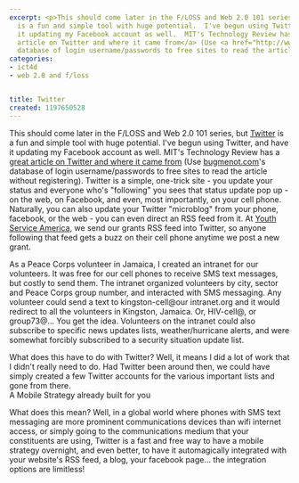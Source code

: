 ```yaml
---
excerpt: <p>This should come later in the F/LOSS and Web 2.0 101 series, but <a href="http://www.joncamfield.com/blog/">Twitter</a>
  is a fun and simple tool with huge potential.  I've begun using Twitter, and have
  it updating my Facebook account as well.  MIT's Technology Review has a <a href="http://www.technologyreview.com/Infotech/19532/">great
  article on Twitter and where it came from</a> (Use <a href="http://www.bugmenot.com/view/technologyreview.com">bugmenot.com</a>'s
  database of login username/passwords to free sites to read the article without registering).
categories:
- ict4d
- web 2.0 and f/loss


title: Twitter
created: 1197650528
---
```

<p>This should come later in the F/LOSS and Web 2.0 101 series, but <a href="http://www.joncamfield.com/blog/">Twitter</a> is a fun and simple tool with huge potential.  I've begun using Twitter, and have it updating my Facebook account as well.  MIT's Technology Review has a <a href="http://www.technologyreview.com/Infotech/19532/">great article on Twitter and where it came from</a> (Use <a href="http://www.bugmenot.com/view/technologyreview.com">bugmenot.com</a>'s database of login username/passwords to free sites to read the article without registering).  Twitter is a simple, one-trick site - you update your status and everyone who's "following" you sees that status update pop up - on the web, on Facebook, and even, most importantly, on your cell phone.  Naturally, you can also update your Twitter "microblog" from your phone, facebook, or the web - you can even direct an RSS feed from it.  At <a href="http://www.ysa.org">Youth Service America</a>, we send our grants RSS feed into Twitter, so anyone following that feed gets a buzz on their cell phone anytime we post a new grant.</p>

<p>As a Peace Corps volunteer in Jamaica, I created an intranet for our volunteers.  It was free for our cell phones to receive SMS text messages, but costly to send them.  The intranet organized volunteers by city, sector and Peace Corps group number, and interacted with SMS messaging.  Any volunteer could send a text to kingston-cell@our intranet.org and it would redirect to all the volunteers in Kingston, Jamaica.  Or, HIV-cell@, or group73@... You get the idea.  Volunteers on the intranet could also subscribe to specific news updates lists, weather/hurricane alerts, and were somewhat forcibly subscribed to a security situation update list.</p>

<p>What does this have to do with Twitter?  Well, it means I did a lot of work that I didn't really need to do.  Had Twitter been around then, we could have simply created a few Twitter accounts for the various important lists and gone from there.<br clear="right" />A Mobile Strategy already built for you</p>

<p>What does this mean?  Well, in a global world where phones with SMS text messaging are more prominent communications devices than wifi internet access, or simply going to the communications medium that your constituents are using, Twitter is a fast and free way to have a mobile strategy overnight, and even better, to have it automagically integrated with your website's RSS feed, a blog, your facebook page... the integration options are limitless!</p>
